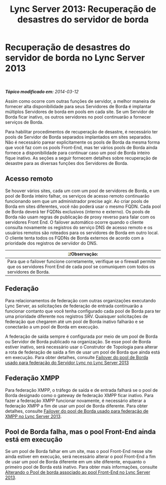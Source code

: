 ﻿---
title: 'Lync Server 2013: Recuperação de desastres do servidor de borda'
TOCTitle: Recuperação de desastres do servidor de borda
ms:assetid: 05ec8d26-d167-4a6f-a966-a1f8873cf974
ms:mtpsurl: https://technet.microsoft.com/pt-br/library/JJ687960(v=OCS.15)
ms:contentKeyID: 49886089
ms.date: 05/19/2016
mtps_version: v=OCS.15
ms.translationtype: HT
---

# Recuperação de desastres do servidor de borda no Lync Server 2013

 

_**Tópico modificado em:** 2014-03-12_

Assim como ocorre com outras funções de servidor, a melhor maneira de fornecer alta disponibilidade para seus Servidores de Borda é implantar múltiplos Servidores de borda em pools em cada site. Se um Servidor de Borda ficar inativo, os outros servidores no pool continuarão a fornecer serviços de Borda.

Para habilitar procedimentos de recuperação de desastre, é necessário ter pools de Servidor de Borda separados implantados em sites separados. Não é necessário parear explicitamente os pools de Borda da mesma forma que você faz com os pools Front-End, mas ter vários pools de Borda ainda fornece a disponibilidade para continuar caso um pool de Borda inteiro fique inativo. As seções a seguir fornecem detalhes sobre recuperação de desastre para as diversas funções dos Servidores de Borda.

## Acesso remoto

Se houver vários sites, cada um com um pool de servidores de Borda, e um pool de Borda inteiro falhar, os serviços de acesso remoto continuarão funcionando sem que um administrador precise agir. Ao criar pools de Borda em sites diferentes, você não poderá usar o mesmo FQDN. Cada pool de Borda deverá ter FQDNs exclusivos (interno e externo). Os pools de Borda não usam regras de publicação de proxy reverso para falar com os servidores Front End. O failover automático ocorre quando o cliente consulta novamente os registros do serviço DNS de acesso remoto e os usuários remotos são roteados para os servidores de Borda em outro local. O cliente tenta todos os FQDNs de Borda externos de acordo com a prioridade dos registros de serviidor do DNS.

<table>
<thead>
<tr class="header">
<th><img src="images/Gg425756.note(OCS.15).gif" title="note" alt="note" />Observação:</th>
</tr>
</thead>
<tbody>
<tr class="odd">
<td>Para que o failover funcione corretamente, verifique se o firewall permite que os servidores Front End de cada pool se comuniquem com todos os servidores de Borda.</td>
</tr>
</tbody>
</table>


## Federação

Para relacionamentos de federação com outras organizações executando Lync Server, as solicitações de federação de entrada continuarão a funcionar contanto que você tenha configurado cada pool de Borda para ter uma prioridade diferente nos registros SRV. Quaisquer solicitações de federação que chegarem até um pool de Borda inativo falharão e se conectarão a um pool de Borda em execução.

A federação de saída sempre é configurada por meio de um pool de Borda ou Servidor de Borda publicado na organização. Se esse pool de Borda estiver inativo, será necessário usar o Construtor de Topologia para alterar a rota de federação de saída a fim de usar um pool de Borda que ainda está em execução. Para obter detalhes, consulte [Failover do pool de Borda usado para federação do Servidor Lync no Lync Server 2013](lync-server-2013-failing-over-the-edge-pool-used-for-lync-server-federation.md)

## Federação XMPP

Para federação XMPP, o tráfego de saída e de entrada falhará se o pool de Borda designado como o gateway de federação XMPP ficar inativo. Para fazer a federação XMPP funcionar novamente, é necessário alterar a federação XMPP a fim de usar um pool de Borda diferente. Para obter detalhes, consulte [Failover do pool de Borda usado para federação de XMPP no Lync Server 2013](lync-server-2013-failing-over-the-edge-pool-used-for-xmpp-federation.md).

## Pool de Borda falha, mas o pool Front-End ainda está em execução

Se um pool de Borda falhar em um site, mas o pool Front-End nesse site ainda estiver em execução, será necessário alterar o pool Front-End a fim de usar um pool de Borda diferente em um site diferente, enquanto o primeiro pool de Borda está inativo. Para obter mais informações, consulte [Alterando o Pool de borda associado ao pool Front-End no Lync Server 2013](lync-server-2013-changing-the-edge-pool-associated-with-a-front-end-pool.md).

